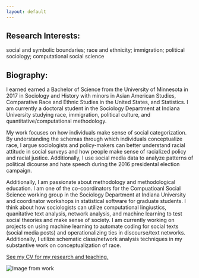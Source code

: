 ```yaml
---
layout: default
---
```


Research Interests:
---
social and symbolic boundaries; race and ethnicity; immigration; political sociology; computational social science

Biography:
---

I earned earned a Bachelor of Science from the University of Minnesota in 2017 in Sociology and History with minors in Asian American Studies, Comparative Race and Ethnic Studies in the United States, and Statistics. I am currently a doctoral student in the Sociology Department at Indiana University studying race, immigration, political culture, and quantitative/computational methodology.

My work focuses on how individuals make sense of social categorization. By understanding the schemas through which individuals conceptualize race, I argue sociologists and policy-makers can better understand racial attitude in social surveys and how people make sense of racialized policy and racial justice. Additionally, I use social media data to analyze patterns of political dicourse and hate speech during the 2016 presidental election campaign.

Additionally, I am passionate about methodology and methodological education. I am one of the co-coordinators for the Compuatioanl Social Science working group in the Sociology Department at Indiana University and coordinator workshops in statistical software for graduate students. I think about how sociologists can utilize computational lingiustics, quanitative text analysis, network analysis, and machine learning to test social theories and make sense of society. I am currently working on projects on using machine learning to automate coding for social texts (social media posts) and operationalizing ties in discourse/text networks. Additionally, I utilize schematic class/network analysis techniques in my substantive work on conceptualization of race.

[See my CV for my research and teaching.](link)

![Image from work](https://hartmannbs.github.io/sociology/images/cand_real.jpeg)

